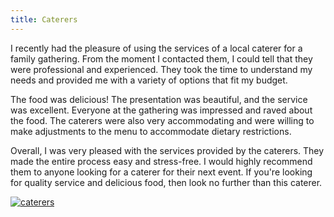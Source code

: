 ```yaml
---
title: Caterers
---
```


I recently had the pleasure of using the services of a local caterer for a family gathering. From the moment I contacted them, I could tell that they were professional and experienced. They took the time to understand my needs and provided me with a variety of options that fit my budget.

The food was delicious! The presentation was beautiful, and the service was excellent. Everyone at the gathering was impressed and raved about the food. The caterers were also very accommodating and were willing to make adjustments to the menu to accommodate dietary restrictions.

Overall, I was very pleased with the services provided by the caterers. They made the entire process easy and stress-free. I would highly recommend them to anyone looking for a caterer for their next event. If you're looking for quality service and delicious food, then look no further than this caterer.

[![caterers](<https://dabuttonfactory.com/button.png?t=CHECK+SERVICE&f=Noto+Sans-Bold&ts=26&tc=fff&hp=45&vp=20&c=11&bgt=unicolored&bgc=4bd42f>)](<https://londonexpertfinder.com/link>)